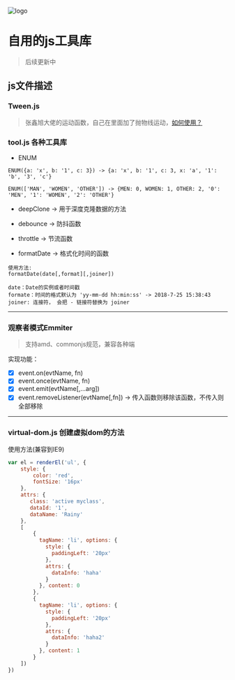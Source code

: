![logo](http://songbw.cn/asset/img/icon.ico)

# 自用的js工具库

> 后续更新中

## js文件描述

### Tween.js

> 张鑫旭大佬的运动函数，自己在里面加了抛物线运动，[如何使用？](http://www.zhangxinxu.com/wordpress/?p=5828)

### tool.js 各种工具库

- ENUM

```
ENUM({a: 'x', b: '1', c: 3}) -> {a: 'x', b: '1', c: 3, x: 'a', '1': 'b', '3', 'c'}

ENUM(['MAN', 'WOMEN', 'OTHER']) -> {MEN: 0, WOMEN: 1, OTHER: 2, '0': 'MEN', '1': 'WOMEN', '2': 'OTHER'}
```

- deepClone -> 用于深度克隆数据的方法

- debounce -> 防抖函数

- throttle -> 节流函数

- formatDate -> 格式化时间的函数

```
使用方法: 
formatDate(date[,format][,joiner])

date：Date的实例或者时间戳
formate：时间的格式默认为 'yy-mm-dd hh:min:ss' -> 2018-7-25 15:38:43
joiner: 连接符， 会把 - 链接符替换为 joiner

```


-----------------

### 观察者模式Emmiter
> 支持amd、commonjs规范，兼容各种端

实现功能：

- [x] event.on(evtName, fn)
- [x] event.once(evtName, fn)
- [x] event.emit(evtName[,...arg])
- [x] event.removeListener(evtName[,fn]) -> 传入函数则移除该函数，不传入则全部移除

-----------------

### virtual-dom.js 创建虚拟dom的方法

使用方法(兼容到IE9)

```javascript
var el = renderEl('ul', {
    style: {
        color: 'red',
        fontSize: '16px'
    },
    attrs: {
       class: 'active myclass',
       dataId: '1',
       dataName: 'Rainy'
    },
    [
        {
          tagName: 'li', options: {
            style: {
              paddingLeft: '20px'
            },
            attrs: {
              dataInfo: 'haha'
            }
          }, content: 0
        },
        {
          tagName: 'li', options: {
            style: {
              paddingLeft: '20px'
            },
            attrs: {
              dataInfo: 'haha2'
            }
          }, content: 1
        }
    ])
})
```

